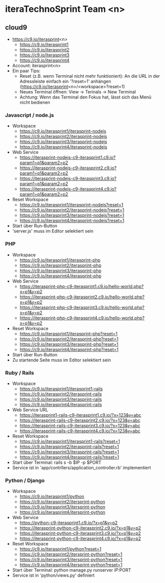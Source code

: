 # iteraTechnoSprint Team <n&gt;

## cloud9
* https://c9.io/iterasprint<n&gt;
  * https://c9.io/iterasprint1
  * https://c9.io/iterasprint2
  * https://c9.io/iterasprint3
  * https://c9.io/iterasprint4
* Account: iterasprint<n&gt;
* Ein paar Tips:
  * Reset (z.B. wenn Terminal nicht mehr funktioniert): An die URL in der Adressleiste einfach ein '?reset=1' anhängen (https://c9.io/iterasprint<n&gt;/<workspace&gt;?reset=1)
  * Neues Terminal öffnen: View -&gt; Terinals -&gt; New Terminal
  * Achtung: Wenn das Terminal den Fokus hat, lässt sich das Menü nicht bedienen

### Javascript / node.js
* Workspace
  * https://c9.io/iterasprint1/iterasprint-nodejs
  * https://c9.io/iterasprint2/iterasprint-nodejs
  * https://c9.io/iterasprint3/iterasprint-nodejs
  * https://c9.io/iterasprint4/iterasprint-nodejs
* Web Service
  * https://iterasprint-nodejs-c9-iterasprint1.c9.io?param1=p1&param2=p2
  * https://iterasprint-nodejs-c9-iterasprint2.c9.io?param1=p1&param2=p2
  * https://iterasprint-nodejs-c9-iterasprint3.c9.io?param1=p1&param2=p2
  * https://iterasprint-nodejs-c9-iterasprint4.c9.io?param1=p1&param2=p2
* Reset Workspace
  * https://c9.io/iterasprint1/iterasprint-nodejs?reset=1
  * https://c9.io/iterasprint2/iterasprint-nodejs?reset=1
  * https://c9.io/iterasprint3/iterasprint-nodejs?reset=1
  * https://c9.io/iterasprint4/iterasprint-nodejs?reset=1
* Start über Run-Button
* 'server.js' muss im Editor selektiert sein

### PHP
* Workspace
  * https://c9.io/iterasprint1/iterasprint-php
  * https://c9.io/iterasprint2/iterasprint-php
  * https://c9.io/iterasprint3/iterasprint-php
  * https://c9.io/iterasprint4/iterasprint-php
* Web Service
  * https://iterasprint-php-c9-iterasprint1.c9.io/hello-world.php?x=p1&y=p2
  * https://iterasprint-php-c9-iterasprint2.c9.io/hello-world.php?x=p1&y=p2
  * https://iterasprint-php-c9-iterasprint3.c9.io/hello-world.php?x=p1&y=p2
  * https://iterasprint-php-c9-iterasprint4.c9.io/hello-world.php?x=p1&y=p2
* Reset Workspace
  * https://c9.io/iterasprint1/iterasprint-php?reset=1
  * https://c9.io/iterasprint2/iterasprint-php?reset=1
  * https://c9.io/iterasprint3/iterasprint-php?reset=1
  * https://c9.io/iterasprint4/iterasprint-php?reset=1
* Start über Run-Button 
* Zu startende Seite muss im Editor selektiert sein

### Ruby / Rails
* Workspace
  * https://c9.io/iterasprint1/iterasprint1-rails
  * https://c9.io/iterasprint2/iterasprint-rails
  * https://c9.io/iterasprint3/iterasprint-rails
  * https://c9.io/iterasprint4/iterasprint-rails
* Web Service URL
  * https://iterasprint1-rails-c9-iterasprint1.c9.io/?x=123&y=abc
  * https://iterasprint-rails-c9-iterasprint2.c9.io/?x=123&y=abc
  * https://iterasprint-rails-c9-iterasprint3.c9.io/?x=123&y=abc
  * https://iterasprint-rails-c9-iterasprint4.c9.io/?x=123&y=abc
* Reset Workspace
  * https://c9.io/iterasprint1/iterasprint1-rails?reset=1
  * https://c9.io/iterasprint2/iterasprint-rails?reset=1
  * https://c9.io/iterasprint3/iterasprint-rails?reset=1
  * https://c9.io/iterasprint4/iterasprint-rails?reset=1
* Start über Terminal: rails s -b $IP -p $PORT
* Service ist in 'app/contrllers/application_controller.rb' implementiert

### Python / Django
* Workspace
  * https://c9.io/iterasprint1/python
  * https://c9.io/iterasprint2/itersprint-python
  * https://c9.io/iterasprint3/itersprint-python
  * https://c9.io/iterasprint4/itersprint-python
* Web Service
  * https://python-c9-iterasprint1.c9.io/?x=p1&y=p2
  * https://iterasprint-python-c9-iterasprint2.c9.io/?x=p1&y=p2
  * https://iterasprint-python-c9-iterasprint3.c9.io/?x=p1&y=p2
  * https://iterasprint-python-c9-iterasprint4.c9.io/?x=p1&y=p2
* Reset Workspace
  * https://c9.io/iterasprint1/python?reset=1
  * https://c9.io/iterasprint2/itersprint-python?reset=1
  * https://c9.io/iterasprint3/itersprint-python?reset=1
  * https://c9.io/iterasprint4/itersprint-python?reset=1
* Start über Terminal: python manage.py runserver $IP:$PORT
* Service ist in 'python/views.py' definiert
